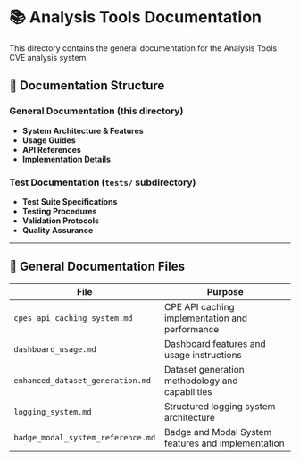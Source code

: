 # 📚 Analysis Tools Documentation

This directory contains the general documentation for the Analysis Tools CVE analysis system.

## 📁 Documentation Structure

### **General Documentation** (this directory)

- **System Architecture & Features**
- **Usage Guides**  
- **API References**
- **Implementation Details**

### **Test Documentation** (`tests/` subdirectory)

- **Test Suite Specifications**
- **Testing Procedures**
- **Validation Protocols**
- **Quality Assurance**

---

## 📄 General Documentation Files

| File | Purpose |
|------|---------|
| `cpes_api_caching_system.md` | CPE API caching implementation and performance |
| `dashboard_usage.md` | Dashboard features and usage instructions |
| `enhanced_dataset_generation.md` | Dataset generation methodology and capabilities |
| `logging_system.md` | Structured logging system architecture |
| `badge_modal_system_reference.md` | Badge and Modal System features and implementation |
